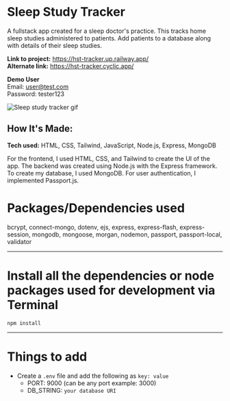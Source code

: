 # Sleep Study Tracker
A fullstack app created for a sleep doctor's practice. This tracks home sleep studies administered to patients. Add patients to a database along with details of their sleep studies.

**Link to project:** https://hst-tracker.up.railway.app/ <br>
**Alternate link:** https://hst-tracker.cyclic.app/

**Demo User** <br>
Email: user@test.com <br>
Password: tester123

![Sleep study tracker gif](https://i.imgur.com/vrgWCPA.gif)

## How It's Made:

**Tech used:** HTML, CSS, Tailwind, JavaScript, Node.js, Express, MongoDB

For the frontend, I used HTML, CSS, and Tailwind to create the UI of the app. The backend was created using Node.js with the Express framework. To create my database, I used MongoDB. For user authentication, I implemented Passport.js.


# Packages/Dependencies used 

bcrypt, connect-mongo, dotenv, ejs, express, express-flash, express-session, mongodb, mongoose, morgan, nodemon, passport, passport-local, validator

---

# Install all the dependencies or node packages used for development via Terminal

`npm install` 

---

# Things to add

- Create a `.env` file and add the following as `key: value` 
  - PORT: 9000 (can be any port example: 3000) 
  - DB_STRING: `your database URI` 
